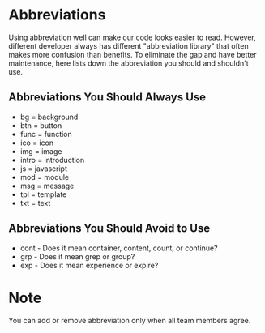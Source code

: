 Abbreviations
=============

Using abbreviation well can make our code looks easier to read. However, different developer always has different "abbreviation library" that often makes more confusion than benefits. To eliminate the gap and have better maintenance, here lists down the abbreviation you should and shouldn't use.

## Abbreviations You Should Always Use

* bg = background
* btn = button
* func = function
* ico = icon
* img = image
* intro = introduction
* js = javascript
* mod = module
* msg = message
* tpl = template
* txt = text

## Abbreviations You Should Avoid to Use

* cont - Does it mean container, content, count, or continue?
* grp - Does it mean grep or group?
* exp - Does it mean experience or expire?

# Note

You can add or remove abbreviation only when all team members agree.

